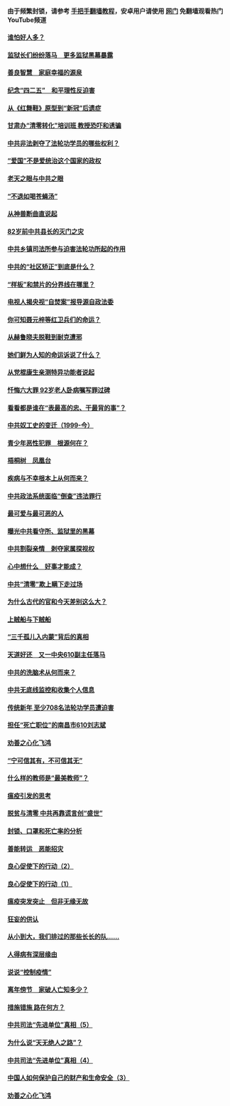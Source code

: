 #### 由于频繁封锁，请参考 [手把手翻墙教程](https://github.com/gfw-breaker/guides/wiki/)，安卓用户请使用 [网门](https://github.com/gfw-breaker/nogfw/blob/master/dl.md?t=04270201) 免翻墙观看热门YouTube频道 

#### [谁怕好人多？](../pages/19/423774.md?t=04270201) 

#### [监狱长们纷纷落马　更多监狱黑幕暴露](../pages/19/423787.md?t=04270201) 

#### [善良智慧　家庭幸福的源泉](../pages/19/423632.md?t=04270201) 

#### [纪念“四二五”　和平理性反迫害](../pages/19/423660.md?t=04270201) 

#### [从《红舞鞋》原型到“新冠”后遗症](../pages/19/423509.md?t=04270201) 

#### [甘肃办“清零转化”培训班 教授恐吓和诱骗](../pages/19/423498.md?t=04270201) 

#### [中共非法剥夺了法轮功学员的哪些权利？](../pages/19/423392.md?t=04270201) 

#### [“爱国”不是爱统治这个国家的政权](../pages/19/423029.md?t=04270201) 

#### [老天之眼与中共之眼](../pages/19/423378.md?t=04270201) 

#### [“不退如喝苍蝇汤”](../pages/19/423287.md?t=04270201) 

#### [从神兽断曲直说起](../pages/19/423201.md?t=04270201) 

#### [82岁前中共县长的灭门之灾](../pages/19/423055.md?t=04270201) 

#### [中共乡镇司法所参与迫害法轮功所起的作用](../pages/19/423064.md?t=04270201) 

#### [中共的“社区矫正”到底是什么？](../pages/19/422870.md?t=04270201) 

#### [“样板”和禁片的分界线在哪里？](../pages/19/422704.md?t=04270201) 

#### [电视人揭央视“自焚案”报导源自政法委](../pages/19/422770.md?t=04270201) 

#### [你可知聂元梓等红卫兵们的命运？](../pages/19/422848.md?t=04270201) 

#### [从赫鲁晓夫脱鞋到耐克遭邪](../pages/19/422826.md?t=04270201) 

#### [她们鲜为人知的命运诉说了什么？](../pages/19/422754.md?t=04270201) 

#### [从党棍康生亲测特异功能者说起](../pages/19/422657.md?t=04270201) 

#### [忏悔六大罪 92岁老人卧病嘱写罪过碑](../pages/19/422750.md?t=04270201) 

#### [看看都是谁在“表最高的忠、干最背的事”？](../pages/19/422703.md?t=04270201) 

#### [中共奴工史的变迁（1999-今）](../pages/19/422656.md?t=04270201) 

#### [青少年恶性犯罪　根源何在？](../pages/19/422449.md?t=04270201) 

#### [梧桐树　凤凰台](../pages/19/422442.md?t=04270201) 

#### [疾病与不幸根本上从何而来？](../pages/19/422438.md?t=04270201) 

#### [中共政法系统面临“倒查”违法罪行](../pages/19/422497.md?t=04270201) 

#### [最可爱与最可恶的人](../pages/19/422448.md?t=04270201) 

#### [曝光中共看守所、监狱里的黑幕](../pages/19/422390.md?t=04270201) 

#### [中共割裂亲情　剥夺家属探视权](../pages/19/422364.md?t=04270201) 

#### [心中想什么　好事才能成？](../pages/19/422318.md?t=04270201) 

#### [中共“清零”欺上瞒下走过场](../pages/19/422306.md?t=04270201) 

#### [为什么古代的官和今天差别这么大？](../pages/19/422228.md?t=04270201) 

#### [上贼船与下贼船](../pages/19/422276.md?t=04270201) 

#### [“三千孤儿入内蒙”背后的真相](../pages/19/422229.md?t=04270201) 

#### [天道好还　又一中央610副主任落马](../pages/19/422155.md?t=04270201) 

#### [中共的洗脑术从何而来？](../pages/19/422154.md?t=04270201) 

#### [中共无底线监控和收集个人信息](../pages/19/422039.md?t=04270201) 

#### [传统新年 至少708名法轮功学员遭迫害](../pages/19/421946.md?t=04270201) 

#### [担任“死亡职位”的南昌市610刘志斌](../pages/19/421957.md?t=04270201) 

#### [劝善之心化飞鸿](../pages/19/421164.md?t=04270201) 

#### [“宁可信其有，不可信其无”](../pages/19/421691.md?t=04270201) 

#### [什么样的教师是“最美教师”？](../pages/19/421755.md?t=04270201) 

#### [瘟疫引发的思考](../pages/19/421594.md?t=04270201) 

#### [脱贫与清零 中共再靠谎言创“盛世”](../pages/19/421590.md?t=04270201) 

#### [封锁、口罩和死亡率的分析](../pages/19/421495.md?t=04270201) 

#### [善能转运　恶能招灾](../pages/19/421334.md?t=04270201) 

#### [良心促使下的行动（2）](../pages/19/421361.md?t=04270201) 

#### [良心促使下的行动（1）](../pages/19/421302.md?t=04270201) 

#### [瘟疫突发突止　但非无缘无故](../pages/19/421281.md?t=04270201) 

#### [狂妄的供认](../pages/19/421199.md?t=04270201) 

#### [从小到大，我们排过的那些长长的队……](../pages/19/421243.md?t=04270201) 

#### [人得病有深层缘由](../pages/19/420864.md?t=04270201) 

#### [说说“控制疫情”](../pages/19/420831.md?t=04270201) 

#### [离年傍节　家破人亡知多少？](../pages/19/420563.md?t=04270201) 

#### [措施错施  路在何方？](../pages/19/420076.md?t=04270201) 

#### [中共司法“先进单位”真相（5）](../pages/19/419453.md?t=04270201) 

#### [为什么说“天无绝人之路”？](../pages/19/419618.md?t=04270201) 

#### [中共司法“先进单位”真相（4）](../pages/19/419452.md?t=04270201) 

#### [中国人如何保护自己的财产和生命安全（3）](../pages/19/419405.md?t=04270201) 

#### [劝善之心化飞鸿](../pages/19/418758.md?t=04270201) 

